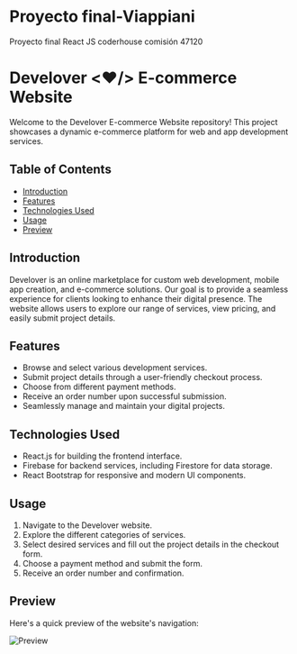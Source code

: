 # Proyecto final-Viappiani
Proyecto final React JS coderhouse comisión 47120

# Develover <❤️/> E-commerce Website
Welcome to the Develover E-commerce Website repository! This project showcases a dynamic e-commerce platform for web and app development services.

## Table of Contents

- [Introduction](#introduction)
- [Features](#features)
- [Technologies Used](#technologies-used)
- [Usage](#usage)
- [Preview](#preview)

## Introduction
Develover is an online marketplace for custom web development, mobile app creation, and e-commerce solutions. Our goal is to provide a seamless experience for clients looking to enhance their digital presence. The website allows users to explore our range of services, view pricing, and easily submit project details.

## Features

- Browse and select various development services.
- Submit project details through a user-friendly checkout process.
- Choose from different payment methods.
- Receive an order number upon successful submission.
- Seamlessly manage and maintain your digital projects.

 ## Technologies Used

- React.js for building the frontend interface.
- Firebase for backend services, including Firestore for data storage.
- React Bootstrap for responsive and modern UI components.

 ## Usage

1. Navigate to the Develover website.
2. Explore the different categories of services.
3. Select desired services and fill out the project details in the checkout form.
4. Choose a payment method and submit the form.
5. Receive an order number and confirmation.

   
## Preview

Here's a quick preview of the website's navigation:

![Preview](url)







